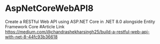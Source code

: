# AspNetCoreWebAPI8
Create a RESTful Web API using ASP.NET Core in .NET 8.0 alongside Entity Framework Core
#Article Link
https://medium.com/@chandrashekharsingh25/build-a-restful-web-api-with-net-8-44fc93b36618
